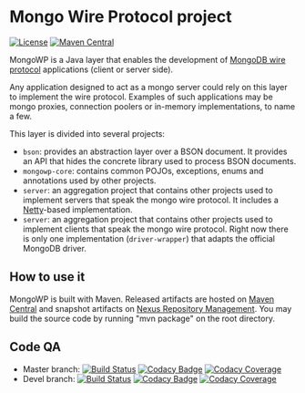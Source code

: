Mongo Wire Protocol project
===========================

[![License](https://img.shields.io/badge/License-Apache%202.0-blue.svg)](https://opensource.org/licenses/Apache-2.0)
[![Maven Central](https://maven-badges.herokuapp.com/maven-central/com.torodb.mongowp/mongowp-parent/badge.svg)](https://maven-badges.herokuapp.com/maven-central/com.torodb.mongowp/mongowp-parent)

MongoWP is a Java layer that enables the development of 
[MongoDB wire protocol][1] applications (client or server side).

Any application designed to act as a mongo server could rely on this layer to 
implement the wire protocol. Examples of such applications may be mongo proxies,
connection poolers or in-memory implementations, to name a few.

This layer is divided into several projects:

* `bson`: provides an abstraction layer over a BSON document. It provides an API
that hides the concrete library used to process BSON documents.
* `mongowp-core`: contains common POJOs, exceptions, enums and annotations used
by other projects.
* `server`: an aggregation project that contains other projects used to
implement servers that speak the mongo wire protocol. It includes a 
[Netty][2]-based implementation.
* `server`: an aggregation project that contains other projects used to
implement clients that speak the mongo wire protocol. Right now there is only
one implementation (`driver-wrapper`) that adapts the official MongoDB driver.

How to use it
-------------

MongoWP is built with Maven. Released artifacts are hosted on [Maven Central][4]
and snapshot artifacts on [Nexus Repository Management][5]. 
You may build the source code by running "mvn package" on the root directory.

## Code QA
 * Master branch: 
[![Build Status](https://travis-ci.org/torodb/mongowp.svg?branch=master)](https://travis-ci.org/torodb/mongowp)
[![Codacy Badge](https://api.codacy.com/project/badge/grade/0ab3aedf5eb7411aad8536fe3d447ee1?branch=master)](https://www.codacy.com/app/torodb/mongowp?utm_source=github.com&amp;utm_medium=referral&amp;utm_content=torodb/mongowp&amp;utm_campaign=Badge_Grade)
[![Codacy Coverage](https://api.codacy.com/project/badge/coverage/0ab3aedf5eb7411aad8536fe3d447ee1?branch=master)](https://www.codacy.com/app/torodb/mongowp?utm_source=github.com&amp;utm_medium=referral&amp;utm_content=torodb/mongowp&amp;utm_campaign=Badge_Grade)
 * Devel branch:
[![Build Status](https://travis-ci.org/torodb/mongowp.svg?branch=devel)](https://travis-ci.org/torodb/mongowp)
[![Codacy Badge](https://api.codacy.com/project/badge/grade/0ab3aedf5eb7411aad8536fe3d447ee1?branch=devel)](https://www.codacy.com/app/torodb/mongowp?utm_source=github.com&amp;utm_medium=referral&amp;utm_content=torodb/mongowp&amp;utm_campaign=Badge_Grade)
[![Codacy Coverage](https://api.codacy.com/project/badge/coverage/0ab3aedf5eb7411aad8536fe3d447ee1?branch=devel)](https://www.codacy.com/app/torodb/mongowp?utm_source=github.com&amp;utm_medium=referral&amp;utm_content=torodb/mongowp&amp;utm_campaign=Badge_Grade)

[1]: http://docs.mongodb.org/meta-driver/latest/legacy/mongodb-wire-protocol/
[2]: http://netty.io/
[3]: http://www.torodb.com
[4]: http://search.maven.org/
[5]: https://oss.sonatype.org/content/groups/public/com/torodb/mongowp/

